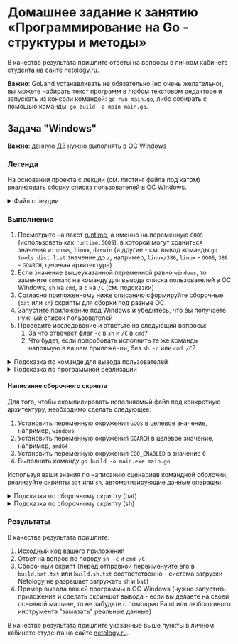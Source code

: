 # Домашнее задание к занятию «Программирование на Go - структуры и методы»

В качестве результата пришлите ответы на вопросы в личном кабинете студента на сайте [netology.ru](https://netology.ru).

**Важно**: GoLand устанавливать не обязательно (но очень желательно), вы можете набирать текст программ в любом текстовом редакторе и запускать из консоли командой: `go run main.go`, либо собирать с помощью команды: `go build -o main main.go`.

## Задача "Windows"

**Важно**: данную ДЗ нужно выполнять в ОС Windows

### Легенда

На основании проекта с лекции (см. листинг файла под катом) реализовать сборку списка пользователей в ОС Windows.

<details>
<summary>Файл с лекции</summary>

```go
package main

import (
	"encoding/json"
	"log"
	"os"
	"os/exec"
	"os/user"
)

func main() {
	current, err := user.Current()
	// err + Tab напишет за вас
	if err != nil {
		log.Print(err)
		// завершает работу с ненулевым кодом возврата
		os.Exit(1)
		// т.е. следующая строка исполнена не будет
	}

	// выполняем только если не зашли в if
	data, err := json.Marshal(current)
	if err != nil {
		log.Print(err)
		os.Exit(1)
	}
	log.Print(data)         // распечатаются "байты"
	log.Print(string(data)) // преобразовываем слайс байт в строку

	command := "cat /etc/passwd"
	sh := "sh"
	c := "-c"
	
	// TODO: пишите код здесь
	
	cmd := exec.Command(sh, c, command)
	output, err := cmd.Output() // запускает команду и возвращает вывод в виде []byte
	if err != nil {
		log.Print(err)
		os.Exit(1)
	}
	log.Print(string(output))
}
```
</details>

### Выполнение

1. Посмотрите на пакет [runtime](https://golang.org/pkg/runtime/), а именно на переменную `GOOS` (использовать как `runtime.GOOS`), в которой могут храниться значения `windows`, `linux`, `darwin` (и другие - см. вывод команды `go tools dist list` значение до `/`, например, `linux/386`, `linux` - `GOOS`, `386` - `GOARCH`, целевая архитектура)
1. Если значение вышеуказанной переменной равно `windows`, то замените `command` на команду для вывода списка пользователей в ОС Windows, `sh` на `cmd`, а `c` на `/C` (см. подсказки)
1. Согласно приложенному ниже описанию сформируйте сборочные (`bat` или `sh`) скрипты для сборки под разные ОС
1. Запустите приложение под Windows и убедитесь, что вы получаете нужный список пользователей
1. Проведите исследование и ответьте на следующий вопросы:
   1. За что отвечает флаг `-c` в `sh` и `/C` в `cmd`? 
   1. Что будет, если попробовать исполнить те же команды напрямую в вашем приложении, без `sh -c` или `cmd /C`?
    
<details>
<summary>Подсказка по команде для вывода пользователей</summary>

Обратите внимание на команду `net` (см. `net /?`).
</details>

<details>
<summary>Подсказка по программной реализации</summary>

```go
package main

import (
	"encoding/json"
	"log"
	"os"
	"os/exec"
	"os/user"
	"runtime"
)

func main() {
	current, err := user.Current()
	// err + Tab напишет за вас
	if err != nil {
		log.Print(err)
		// завершает работу с ненулевым кодом возврата
		os.Exit(1)
		// т.е. следующая строка исполнена не будет
	}

	// выполняем только если не зашли в if
	data, err := json.Marshal(current)
	if err != nil {
		log.Print(err)
		os.Exit(1)
	}
	log.Print(data)         // распечатаются "байты"
	log.Print(string(data)) // преобразовываем слайс байт в строку

	log.Print(runtime.GOOS)


	command := "cat /etc/passwd"
	sh := "sh"
	c := "-c"
	if runtime.GOOS == "windows" {
		command = "??? ваша команда здесь ???"
		sh = "cmd"
		c = "/C"
	}
	cmd := exec.Command(sh, c, command)
	output, err := cmd.Output() // запускает команду и возвращает вывод в виде []byte
	if err != nil {
		log.Print(err)
		os.Exit(1)
	}
	log.Print(string(output))
}
```
</details>

#### Написание сборочного скрипта

Для того, чтобы скомпилировать исполняемый файл под конкретную архитектуру, необходимо сделать следующее:
1. Установить переменную окружения `GOOS` в целевое значение, например, `windows`
1. Установить переменную окружения `GOARCH` в целевое значение, например, `amd64`
1. Установить переменную окружения `CGO_ENABLED` в значение `0`
1. Выполнить команду `go build -o main.exe main.go`

Используя ваши знания по написанию сценариев командной оболочки, реализуйте скрипты `bat` или `sh`, автоматизирующие данные операции.

<details>
<summary>Подсказка по сборочному скрипту (bat)</summary>

```bat
@ECHO OFF

:: устанавливаем целевую архитектуру
SET GOARCH=amd64
:: отключаем зависимость от libc
SET CGO_ENABLED=0

:: устанавливаем целевую архитектуру
SET GOOS=windows
go build -o client.exe main.go

SET GOOS=linux
go build -o client.bin main.go

SET GOOS=darwin
go build -o client.ibin main.go
```
</details>

<details>
<summary>Подсказка по сборочному скрипту (sh)</summary>

```sh
#!/bin/sh

# в nix достаточно перед командой выставить переменные в формате key=value
GOARCH=amd64 CGO_ENABLED=0 GOOS=windows go build -o client.exe main.go

GOARCH=amd64 CGO_ENABLED=0 GOOS=linux go build -o client.bin main.go

GOARCH=amd64 CGO_ENABLED=0 GOOS=darwin go build -o client.ibin main.go
```
</details>

### Результаты

В качестве результата пришлите:
1. Исходный код вашего приложения
1. Ответ на вопрос по поводу `sh -c` и `cmd /C`
1. Сборочный скрипт (перед отправкой переименуйте его в `build.bat.txt` или `build.sh.txt` соответственно - система загрузки Netology не разрешает загружать `sh` и `bat`)
1. Пример вывода вашей программы в ОС Windows (нужно запустить приложение и сделать скриншот вывода - если вы делаете на своей основной машине, то не забудьте с помощью Paint или любого иного инструмента "замазать" реальные данные)

В качестве результата пришлите указанные выше пункты в личном кабинете студента на сайте [netology.ru](https://netology.ru).
